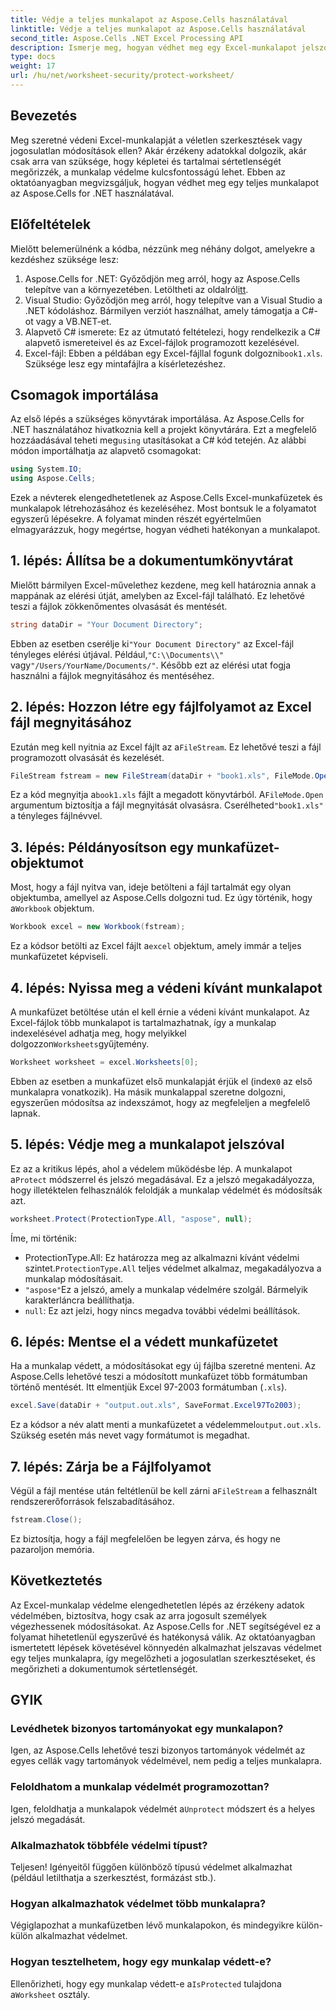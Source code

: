 ```yaml
---
title: Védje a teljes munkalapot az Aspose.Cells használatával
linktitle: Védje a teljes munkalapot az Aspose.Cells használatával
second_title: Aspose.Cells .NET Excel Processing API
description: Ismerje meg, hogyan védhet meg egy Excel-munkalapot jelszóval az Aspose.Cells for .NET használatával. Lépésről lépésre bemutató oktatóanyag az adatok könnyű védelméhez.
type: docs
weight: 17
url: /hu/net/worksheet-security/protect-worksheet/
---
```

## Bevezetés
Meg szeretné védeni Excel-munkalapját a véletlen szerkesztések vagy jogosulatlan módosítások ellen? Akár érzékeny adatokkal dolgozik, akár csak arra van szüksége, hogy képletei és tartalmai sértetlenségét megőrizzék, a munkalap védelme kulcsfontosságú lehet. Ebben az oktatóanyagban megvizsgáljuk, hogyan védhet meg egy teljes munkalapot az Aspose.Cells for .NET használatával.
## Előfeltételek
Mielőtt belemerülnénk a kódba, nézzünk meg néhány dolgot, amelyekre a kezdéshez szüksége lesz:
1.  Aspose.Cells for .NET: Győződjön meg arról, hogy az Aspose.Cells telepítve van a környezetében. Letöltheti az oldalról[itt](https://releases.aspose.com/cells/net/).
2. Visual Studio: Győződjön meg arról, hogy telepítve van a Visual Studio a .NET kódoláshoz. Bármilyen verziót használhat, amely támogatja a C#-ot vagy a VB.NET-et.
3. Alapvető C# ismerete: Ez az útmutató feltételezi, hogy rendelkezik a C# alapvető ismereteivel és az Excel-fájlok programozott kezelésével.
4.  Excel-fájl: Ebben a példában egy Excel-fájllal fogunk dolgozni`book1.xls`. Szüksége lesz egy mintafájlra a kísérletezéshez.
## Csomagok importálása
 Az első lépés a szükséges könyvtárak importálása. Az Aspose.Cells for .NET használatához hivatkoznia kell a projekt könyvtárára. Ezt a megfelelő hozzáadásával teheti meg`using` utasításokat a C# kód tetején.
Az alábbi módon importálhatja az alapvető csomagokat:
```csharp
using System.IO;
using Aspose.Cells;
```
Ezek a névterek elengedhetetlenek az Aspose.Cells Excel-munkafüzetek és munkalapok létrehozásához és kezeléséhez.
Most bontsuk le a folyamatot egyszerű lépésekre. A folyamat minden részét egyértelműen elmagyarázzuk, hogy megértse, hogyan védheti hatékonyan a munkalapot.
## 1. lépés: Állítsa be a dokumentumkönyvtárat
Mielőtt bármilyen Excel-művelethez kezdene, meg kell határoznia annak a mappának az elérési útját, amelyben az Excel-fájl található. Ez lehetővé teszi a fájlok zökkenőmentes olvasását és mentését.
```csharp
string dataDir = "Your Document Directory";
```
 Ebben az esetben cserélje ki`"Your Document Directory"` az Excel-fájl tényleges elérési útjával. Például,`"C:\\Documents\\"` vagy`"/Users/YourName/Documents/"`. Később ezt az elérési utat fogja használni a fájlok megnyitásához és mentéséhez.
## 2. lépés: Hozzon létre egy fájlfolyamot az Excel fájl megnyitásához
 Ezután meg kell nyitnia az Excel fájlt az a`FileStream`. Ez lehetővé teszi a fájl programozott olvasását és kezelését.
```csharp
FileStream fstream = new FileStream(dataDir + "book1.xls", FileMode.Open);
```
 Ez a kód megnyitja a`book1.xls` fájlt a megadott könyvtárból. A`FileMode.Open` argumentum biztosítja a fájl megnyitását olvasásra. Cserélheted`"book1.xls"` a tényleges fájlnévvel.
## 3. lépés: Példányosítson egy munkafüzet-objektumot
 Most, hogy a fájl nyitva van, ideje betölteni a fájl tartalmát egy olyan objektumba, amellyel az Aspose.Cells dolgozni tud. Ez úgy történik, hogy a`Workbook` objektum.
```csharp
Workbook excel = new Workbook(fstream);
```
 Ez a kódsor betölti az Excel fájlt a`excel` objektum, amely immár a teljes munkafüzetet képviseli.
## 4. lépés: Nyissa meg a védeni kívánt munkalapot
 A munkafüzet betöltése után el kell érnie a védeni kívánt munkalapot. Az Excel-fájlok több munkalapot is tartalmazhatnak, így a munkalap indexelésével adhatja meg, hogy melyikkel dolgozzon`Worksheets`gyűjtemény.
```csharp
Worksheet worksheet = excel.Worksheets[0];
```
 Ebben az esetben a munkafüzet első munkalapját érjük el (index`0` az első munkalapra vonatkozik). Ha másik munkalappal szeretne dolgozni, egyszerűen módosítsa az indexszámot, hogy az megfeleljen a megfelelő lapnak.
## 5. lépés: Védje meg a munkalapot jelszóval
 Ez az a kritikus lépés, ahol a védelem működésbe lép. A munkalapot a`Protect` módszerrel és jelszó megadásával. Ez a jelszó megakadályozza, hogy illetéktelen felhasználók feloldják a munkalap védelmét és módosítsák azt.
```csharp
worksheet.Protect(ProtectionType.All, "aspose", null);
```
Íme, mi történik:
-  ProtectionType.All: Ez határozza meg az alkalmazni kívánt védelmi szintet.`ProtectionType.All` teljes védelmet alkalmaz, megakadályozva a munkalap módosításait.
- `"aspose"`Ez a jelszó, amely a munkalap védelmére szolgál. Bármelyik karakterláncra beállíthatja.
- `null`: Ez azt jelzi, hogy nincs megadva további védelmi beállítások.
## 6. lépés: Mentse el a védett munkafüzetet
Ha a munkalap védett, a módosításokat egy új fájlba szeretné menteni. Az Aspose.Cells lehetővé teszi a módosított munkafüzet több formátumban történő mentését. Itt elmentjük Excel 97-2003 formátumban (`.xls`).
```csharp
excel.Save(dataDir + "output.out.xls", SaveFormat.Excel97To2003);
```
 Ez a kódsor a név alatt menti a munkafüzetet a védelemmel`output.out.xls`. Szükség esetén más nevet vagy formátumot is megadhat.
## 7. lépés: Zárja be a Fájlfolyamot
 Végül a fájl mentése után feltétlenül be kell zárni a`FileStream` a felhasznált rendszererőforrások felszabadításához.
```csharp
fstream.Close();
```
Ez biztosítja, hogy a fájl megfelelően be legyen zárva, és hogy ne pazaroljon memória.
## Következtetés
Az Excel-munkalap védelme elengedhetetlen lépés az érzékeny adatok védelmében, biztosítva, hogy csak az arra jogosult személyek végezhessenek módosításokat. Az Aspose.Cells for .NET segítségével ez a folyamat hihetetlenül egyszerűvé és hatékonysá válik. Az oktatóanyagban ismertetett lépések követésével könnyedén alkalmazhat jelszavas védelmet egy teljes munkalapra, így megelőzheti a jogosulatlan szerkesztéseket, és megőrizheti a dokumentumok sértetlenségét.
## GYIK
### Levédhetek bizonyos tartományokat egy munkalapon?  
Igen, az Aspose.Cells lehetővé teszi bizonyos tartományok védelmét az egyes cellák vagy tartományok védelmével, nem pedig a teljes munkalapra.
### Feloldhatom a munkalap védelmét programozottan?  
 Igen, feloldhatja a munkalapok védelmét a`Unprotect` módszert és a helyes jelszó megadását.
### Alkalmazhatok többféle védelmi típust?  
Teljesen! Igényeitől függően különböző típusú védelmet alkalmazhat (például letilthatja a szerkesztést, formázást stb.).
### Hogyan alkalmazhatok védelmet több munkalapra?  
Végiglapozhat a munkafüzetben lévő munkalapokon, és mindegyikre külön-külön alkalmazhat védelmet.
### Hogyan tesztelhetem, hogy egy munkalap védett-e?  
 Ellenőrizheti, hogy egy munkalap védett-e a`IsProtected` tulajdona a`Worksheet` osztály.